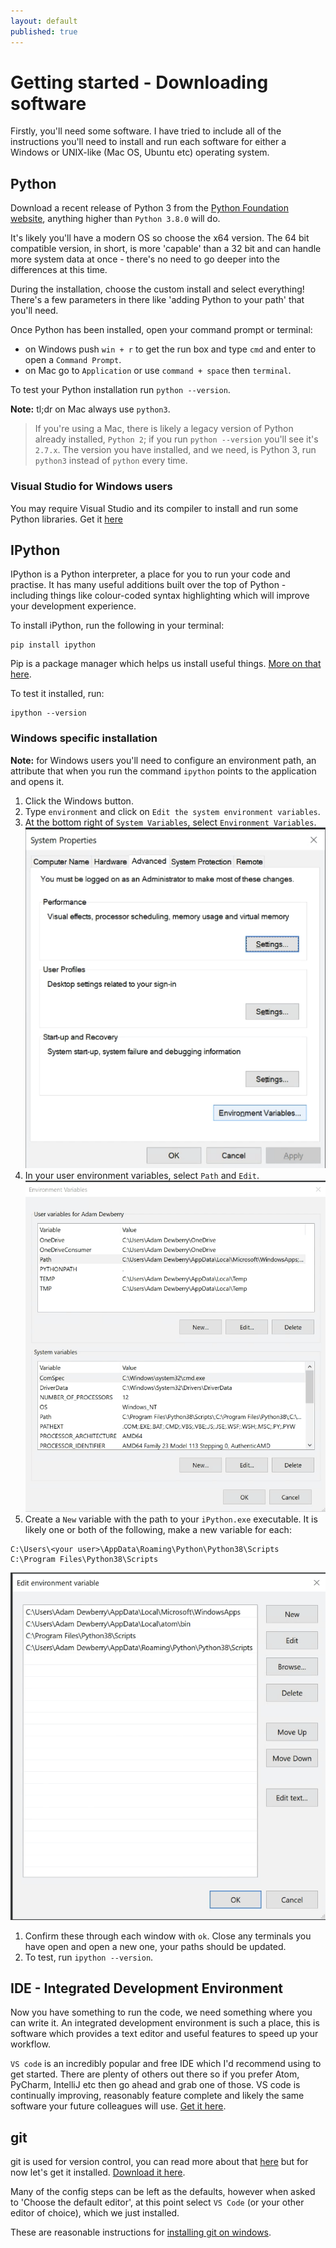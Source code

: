 ```yaml
---
layout: default
published: true
---
```

# Getting started - Downloading software

Firstly, you'll need some software. I have tried to include all of the instructions you'll need to install and run each software for either a Windows or UNIX-like (Mac OS, Ubuntu etc) operating system.

## Python

Download a recent release of Python 3 from the [Python Foundation website](https://www.python.org/downloads/), anything higher than `Python 3.8.0` will do.

It's likely you'll have a modern OS so choose the x64 version. The 64 bit compatible version, in short, is more 'capable' than a 32 bit and can handle more system data at once - there's no need to go deeper into the differences at this time.


During the installation, choose the custom install and select everything! There's a few parameters in there like 'adding Python to your path' that you'll need.

Once Python has been installed, open your command prompt or terminal:
- on Windows push `win + r` to get the run box and type `cmd` and enter to open a `Command Prompt`.
- on Mac go to `Application` or use `command + space` then `terminal`.

To test your Python installation run `python --version`.

**Note:** tl;dr on Mac always use `python3`.

>  If you're using a Mac, there is likely a legacy version of Python already installed, `Python 2`; if you run `python --version` you'll see it's `2.7.x`. The version you have installed, and we need, is Python 3, run `python3` instead of `python` every time.

### Visual Studio for Windows users
You may require Visual Studio and its compiler to install and run some Python libraries. Get it [here](
https://visualstudio.microsoft.com/visual-cpp-build-tools/)

## IPython

IPython is a Python interpreter, a place for you to run your code and practise. It has many useful additions built over the top of Python - including things like colour-coded syntax highlighting which will improve your development experience.

To install iPython, run the following in your terminal:

    pip install ipython

Pip is a package manager which helps us install useful things. [More on that here](../python/pip-the-package-manager.md).

To test it installed, run:

    ipython --version

### Windows specific installation
**Note:** for Windows users you'll need to configure an environment path, an attribute that when you run the command `ipython` points to the application and opens it.

1. Click the Windows button.
1. Type `environment` and click on `Edit the system environment variables`.
1. At the bottom right of `System Variables`, select `Environment Variables`.
![](assets/system_properties.png)
1. In your user environment variables, select `Path` and `Edit`.
![](assets/environment_variables.png)
1. Create a `New` variable with the path to your `iPython.exe` executable.  It is likely one or both of the following, make a new variable for each:
```
C:\Users\<your user>\AppData\Roaming\Python\Python38\Scripts  
C:\Program Files\Python38\Scripts
```
![](assets/path.png)
1. Confirm these through each window with `ok`. Close any terminals you have open and open a new one, your paths should be updated.
1. To test, run `ipython --version`.

## IDE - Integrated Development Environment

Now you have something to run the code, we need something where you can write it. An integrated development environment is such a place, this is software which provides a text editor and useful features to speed up your workflow.

`VS code` is an incredibly popular and free IDE which I'd recommend using to get started. There are plenty of others out there so if you prefer Atom, PyCharm, IntelliJ etc then go ahead and grab one of those. VS code is continually improving, reasonably feature complete and likely the same software your future colleagues will use.  [Get it here](https://code.visualstudio.com/download).

## git

git is used for version control, you can read more about that [here](../git/101.md) but for now let's get it installed. [Download it here](https://git-scm.com/downloads).

Many of the config steps can be left as the defaults, however when asked to 'Choose the default editor', at this point select `VS Code` (or your other editor of choice), which we just installed.

These are reasonable instructions for [installing  git on windows](https://www.stanleyulili.com/git/how-to-install-git-bash-on-windows/).
